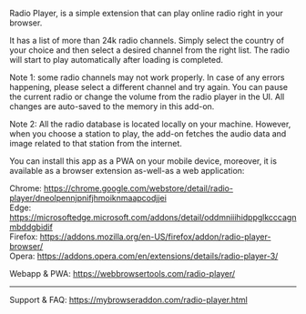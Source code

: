 Radio Player, is a simple extension that can play online radio right in your browser.

It has a list of more than 24k radio channels. Simply select the country of your choice and then select a desired channel from the right list. The radio will start to play automatically after loading is completed.

Note 1: some radio channels may not work properly. In case of any errors happening, please select a different channel and try again. You can pause the current radio or change the volume from the radio player in the UI. All changes are auto-saved to the memory in this add-on.

Note 2: All the radio database is located locally on your machine. However, when you choose a station to play, the add-on fetches the audio data and image related to that station from the internet.

You can install this app as a PWA on your mobile device, moreover, it is available as a browser extension as-well-as a web application:

Chrome: https://chrome.google.com/webstore/detail/radio-player/dneolpennjpnifjhmoiknmaapcodjjei  
Edge: https://microsoftedge.microsoft.com/addons/detail/oddmniiihidppglkcccagnmbddgbidif  
Firefox: https://addons.mozilla.org/en-US/firefox/addon/radio-player-browser/  
Opera: https://addons.opera.com/en/extensions/details/radio-player-3/  

Webapp & PWA: https://webbrowsertools.com/radio-player/  

---------------------------------------------------------

Support & FAQ: https://mybrowseraddon.com/radio-player.html  
